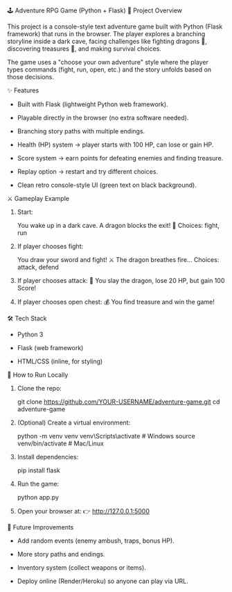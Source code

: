 🕹 Adventure RPG Game (Python + Flask)
📌 Project Overview

This project is a console-style text adventure game built with Python (Flask framework) that runs in the browser.
The player explores a branching storyline inside a dark cave, facing challenges like fighting dragons 🐉, discovering treasures 💎, and making survival choices.

The game uses a "choose your own adventure" style where the player types commands (fight, run, open, etc.) and the story unfolds based on those decisions.

✨ Features

- Built with Flask (lightweight Python web framework).

- Playable directly in the browser (no extra software needed).

- Branching story paths with multiple endings.

- Health (HP) system → player starts with 100 HP, can lose or gain HP.

- Score system → earn points for defeating enemies and finding treasure.

- Replay option → restart and try different choices.

- Clean retro console-style UI (green text on black background).

⚔️ Gameplay Example

1. Start:

   You wake up in a dark cave. A dragon blocks the exit! 🐉
   Choices: fight, run


2. If player chooses fight:

   You draw your sword and fight! ⚔️ The dragon breathes fire...
   Choices: attack, defend


3. If player chooses attack:
   🎉 You slay the dragon, lose 20 HP, but gain 100 Score!

4. If player chooses open chest:
  💰 You find treasure and win the game!

🛠️ Tech Stack

- Python 3

- Flask (web framework)

- HTML/CSS (inline, for styling)

🚀 How to Run Locally

1. Clone the repo:

   git clone https://github.com/YOUR-USERNAME/adventure-game.git
   cd adventure-game


2. (Optional) Create a virtual environment:

   python -m venv venv
   venv\Scripts\activate   # Windows
   source venv/bin/activate   # Mac/Linux


3. Install dependencies:

   pip install flask


4. Run the game:

   python app.py


5. Open your browser at:
   👉 http://127.0.0.1:5000

🔮 Future Improvements

- Add random events (enemy ambush, traps, bonus HP).

- More story paths and endings.

- Inventory system (collect weapons or items).

- Deploy online (Render/Heroku) so anyone can play via URL.
